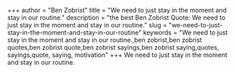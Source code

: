 +++
author = "Ben Zobrist"
title = "We need to just stay in the moment and stay in our routine."
description = "the best Ben Zobrist Quote: We need to just stay in the moment and stay in our routine."
slug = "we-need-to-just-stay-in-the-moment-and-stay-in-our-routine"
keywords = "We need to just stay in the moment and stay in our routine.,ben zobrist,ben zobrist quotes,ben zobrist quote,ben zobrist sayings,ben zobrist saying,quotes, sayings,quote, saying, motivation"
+++
We need to just stay in the moment and stay in our routine.
